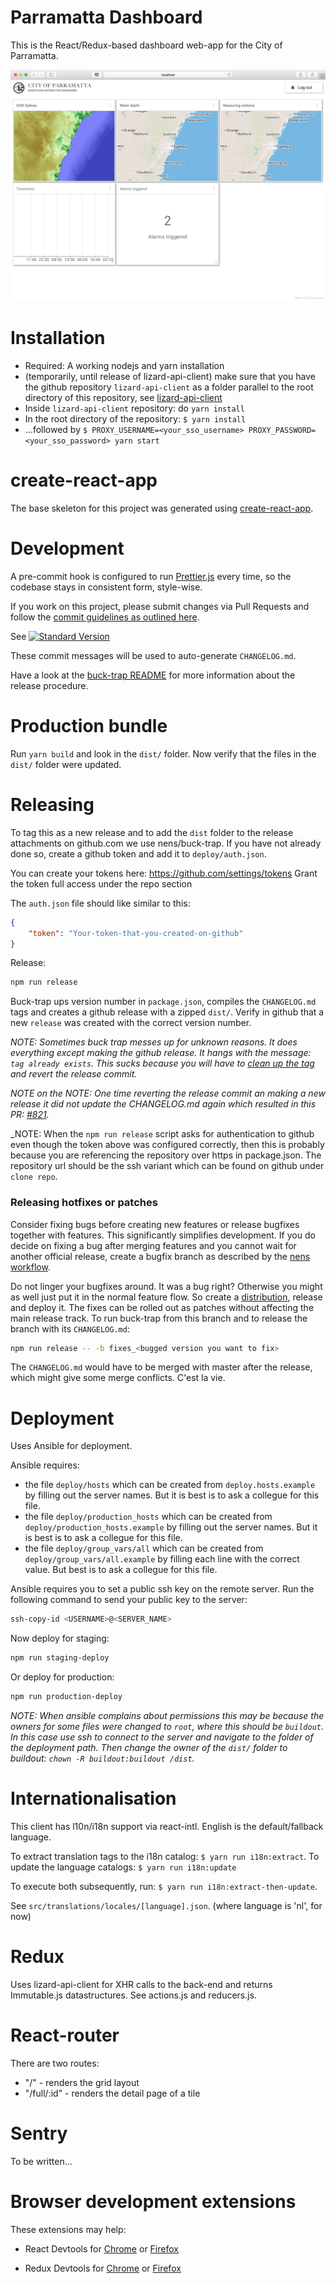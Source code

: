 Parramatta Dashboard
====================

This is the React/Redux-based dashboard web-app for the City of Parramatta.

![Screenshot](https://raw.githubusercontent.com/nens/parramatta-dashboard/master/screenshot.jpg?token=AAAcGVz1I1unGIxeRJNHrvlTKk8P4mL8ks5Z4Ly2wA%3D%3D)

Installation
============

- Required: A working nodejs and yarn installation
- (temporarily, until release of lizard-api-client) make sure that you have the github repository `lizard-api-client` as a folder parallel to the root directory of this repository, see [lizard-api-client](https://github.com/nens/lizard-api-client)
- Inside `lizard-api-client` repository: do `yarn install`
- In the root directory of the repository: `$ yarn install`
- ...followed by `$ PROXY_USERNAME=<your_sso_username> PROXY_PASSWORD=<your_sso_password> yarn start`


create-react-app
================

The base skeleton for this project was generated using [create-react-app](https://github.com/facebookincubator/create-react-app).


Development
===========

A pre-commit hook is configured to run [Prettier.js](https://github.com/prettier/prettier) every time, so the codebase stays in consistent form, style-wise.

If you work on this project, please submit changes via Pull Requests and follow the [commit guidelines as outlined here](https://github.com/conventional-changelog/standard-version#commit-message-convention-at-a-glance).

See [![Standard Version](https://img.shields.io/badge/release-standard%20version-brightgreen.svg)](https://github.com/conventional-changelog/standard-version)

These commit messages will be used to auto-generate `CHANGELOG.md`.

Have a look at the [buck-trap README](https://github.com/nens/buck-trap/blob/master/README.md) for more information about the release procedure.


Production bundle
=================

Run `yarn build` and look in the `dist/` folder.
Now verify that the files in the `dist/` folder were updated.


Releasing
=========

To tag this as a new release and to add the `dist` folder to the release
attachments on github.com we use nens/buck-trap. If you have not already done so, create a github token and add it to `deploy/auth.json`.

You can create your tokens here: https://github.com/settings/tokens Grant the token full access under the repo section

The `auth.json` file should like similar to this:

```json
{
    "token": "Your-token-that-you-created-on-github"
}
```

Release:

```sh
npm run release
```

Buck-trap ups version number in `package.json`, compiles the `CHANGELOG.md` tags and creates a github release with a zipped `dist/`.
Verify in github that a new `release` was created with the correct version number.

_NOTE: Sometimes buck trap messes up for unknown reasons. It does everything except  making the github release. It hangs with the message: `tag already exists`. This sucks because you will have to [clean up the tag](https://nathanhoad.net/how-to-delete-a-remote-git-tag) and revert the release commit._

_NOTE on the NOTE: One time reverting the release commit an making a new release  it did not update the CHANGELOG.md again which resulted in this PR: [#821](https://github.com/nens/lizard-client/pull/821)._

_NOTE: When the `npm run release` script asks for authentication to github even though the token above was configured correctly, then this is probably because you are referencing the repository over https in package.json. The repository url should be the ssh variant which can be found on github under `clone repo`.

### Releasing hotfixes or patches
Consider fixing bugs before creating new features or release bugfixes together with features. This significantly simplifies development. If you do decide on fixing a bug after merging features and you cannot wait for another official release, create a bugfix branch as described by the [nens workflow](https://github.com/nens/inframan/blob/master/workflow/workflow.rst#bug-fixes).

Do not linger your bugfixes around. It was a bug right? Otherwise you might as well just put it in the normal feature flow. So create a [distribution](#build), release and deploy it. The fixes can be rolled out as patches without affecting the main release track. To run buck-trap from this branch and to release the branch with its `CHANGELOG.md`:

```sh
npm run release -- -b fixes_<bugged version you want to fix>
```

The `CHANGELOG.md` would have to be merged with master after the release, which might give some merge conflicts. C'est la vie.


Deployment
==========

Uses Ansible for deployment.

Ansible requires:

- the file `deploy/hosts` which can be created from `deploy.hosts.example` by filling out the server names. But it is best is to ask a collegue for this file.
- the file `deploy/production_hosts` which can be created from `deploy/production_hosts.example` by filling out the server names. But it is best is to ask a collegue for this file.
- the file `deploy/group_vars/all` which can be created from `deploy/group_vars/all.example` by filling each line with the correct value. But best is to ask a collegue for this file.

Ansible requires you to set a public ssh key on the remote server. Run the following command to send your public key to the server:

```sh
ssh-copy-id <USERNAME>@<SERVER_NAME>
```

Now deploy for staging:

```sh
npm run staging-deploy
```

Or deploy for production:

```sh
npm run production-deploy
```


_NOTE: When ansible complains about permissions this may be because the owners for some files were changed to `root`, where this should be `buildout`. In this case use ssh to connect to the server and navigate to the folder of the deployment path. Then change the owner of the `dist/` folder to buildout: ```chown -R buildout:buildout /dist```._


Internationalisation
====================

This client has l10n/i18n support via react-intl.
English is the default/fallback language.

To extract translation tags to the i18n catalog: `$ yarn run i18n:extract`.
To update the language catalogs: `$ yarn run i18n:update`

To execute both subsequently, run: `$ yarn run i18n:extract-then-update`.

See `src/translations/locales/[language].json`. (where language is 'nl', for now)


Redux
=====

Uses lizard-api-client for XHR calls to the back-end and returns Immutable.js datastructures.
See actions.js and reducers.js.


React-router
============

There are two routes:

- "/" - renders the grid layout
- "/full/:id" - renders the detail page of a tile


Sentry
======

To be written...


Browser development extensions
==============================

These extensions may help:

- React Devtools for [Chrome](https://chrome.google.com/webstore/detail/react-developer-tools/fmkadmapgofadopljbjfkapdkoienihi?hl=en) or [Firefox](https://addons.mozilla.org/en-US/firefox/addon/react-devtools/)

- Redux Devtools for [Chrome](https://chrome.google.com/webstore/detail/redux-devtools/lmhkpmbekcpmknklioeibfkpmmfibljd?hl=en) or [Firefox](https://addons.mozilla.org/en-Gb/firefox/addon/remotedev/)
